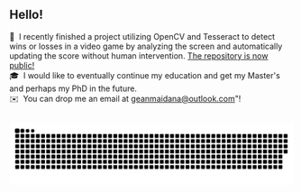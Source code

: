 ## Hello!

🌱 &nbsp;I recently finished a project utilizing OpenCV and Tesseract to detect wins or losses in a video game by analyzing the screen and automatically updating the score without human intervention. [The repository is now public!](https://github.com/gcmaidana/Visionwatch) \
🎓 &nbsp;I would like to eventually continue my education and get my Master's and perhaps my PhD in the future.\
✉️ &nbsp;You can drop me an email at geanmaidana@outlook.com"!

## 
![snake gif](https://github.com/gcmaidana/gcmaidana/blob/output/github-contribution-grid-snake-dark.svg)

